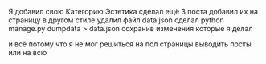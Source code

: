 Я добавил свою Категорию Эстетика сделал ещё 3 поста добавил их на страницу в другом стиле удалил файл data.json сделал python manage.py dumpdata > data.json сохранив изменения которые я делал


и всё потому что я не мог решиться на пол страницы выводить посты или на всю
